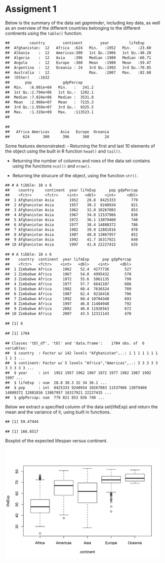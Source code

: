 Assigment 1
================

Below is the summary of the data set *gapminder*, including key data, as well as an overview of the different countries belonging to the different continents using the `table()` function.

    ##         country        continent        year         lifeExp     
    ##  Afghanistan:  12   Africa  :624   Min.   :1952   Min.   :23.60  
    ##  Albania    :  12   Americas:300   1st Qu.:1966   1st Qu.:48.20  
    ##  Algeria    :  12   Asia    :396   Median :1980   Median :60.71  
    ##  Angola     :  12   Europe  :360   Mean   :1980   Mean   :59.47  
    ##  Argentina  :  12   Oceania : 24   3rd Qu.:1993   3rd Qu.:70.85  
    ##  Australia  :  12                  Max.   :2007   Max.   :82.60  
    ##  (Other)    :1632                                                
    ##       pop              gdpPercap       
    ##  Min.   :6.001e+04   Min.   :   241.2  
    ##  1st Qu.:2.794e+06   1st Qu.:  1202.1  
    ##  Median :7.024e+06   Median :  3531.8  
    ##  Mean   :2.960e+07   Mean   :  7215.3  
    ##  3rd Qu.:1.959e+07   3rd Qu.:  9325.5  
    ##  Max.   :1.319e+09   Max.   :113523.1  
    ## 

    ## 
    ##   Africa Americas     Asia   Europe  Oceania 
    ##      624      300      396      360       24

Some features demonstrated: - Returning the first and last 10 elements of the object using the built in R function `head()` and `tail()`.

-   Returning the number of columns and rows of the data set contains using the functions `ncol()` and `nrow()`.

-   Returning the strucure of the object, using the function `str()`.

<!-- -->

    ## # A tibble: 10 x 6
    ##    country     continent  year lifeExp      pop gdpPercap
    ##    <fctr>      <fctr>    <int>   <dbl>    <int>     <dbl>
    ##  1 Afghanistan Asia       1952    28.8  8425333       779
    ##  2 Afghanistan Asia       1957    30.3  9240934       821
    ##  3 Afghanistan Asia       1962    32.0 10267083       853
    ##  4 Afghanistan Asia       1967    34.0 11537966       836
    ##  5 Afghanistan Asia       1972    36.1 13079460       740
    ##  6 Afghanistan Asia       1977    38.4 14880372       786
    ##  7 Afghanistan Asia       1982    39.9 12881816       978
    ##  8 Afghanistan Asia       1987    40.8 13867957       852
    ##  9 Afghanistan Asia       1992    41.7 16317921       649
    ## 10 Afghanistan Asia       1997    41.8 22227415       635

    ## # A tibble: 10 x 6
    ##    country  continent  year lifeExp      pop gdpPercap
    ##    <fctr>   <fctr>    <int>   <dbl>    <int>     <dbl>
    ##  1 Zimbabwe Africa     1962    52.4  4277736       527
    ##  2 Zimbabwe Africa     1967    54.0  4995432       570
    ##  3 Zimbabwe Africa     1972    55.6  5861135       799
    ##  4 Zimbabwe Africa     1977    57.7  6642107       686
    ##  5 Zimbabwe Africa     1982    60.4  7636524       789
    ##  6 Zimbabwe Africa     1987    62.4  9216418       706
    ##  7 Zimbabwe Africa     1992    60.4 10704340       693
    ##  8 Zimbabwe Africa     1997    46.8 11404948       792
    ##  9 Zimbabwe Africa     2002    40.0 11926563       672
    ## 10 Zimbabwe Africa     2007    43.5 12311143       470

    ## [1] 6

    ## [1] 1704

    ## Classes 'tbl_df', 'tbl' and 'data.frame':    1704 obs. of  6 variables:
    ##  $ country  : Factor w/ 142 levels "Afghanistan",..: 1 1 1 1 1 1 1 1 1 1 ...
    ##  $ continent: Factor w/ 5 levels "Africa","Americas",..: 3 3 3 3 3 3 3 3 3 3 ...
    ##  $ year     : int  1952 1957 1962 1967 1972 1977 1982 1987 1992 1997 ...
    ##  $ lifeExp  : num  28.8 30.3 32 34 36.1 ...
    ##  $ pop      : int  8425333 9240934 10267083 11537966 13079460 14880372 12881816 13867957 16317921 22227415 ...
    ##  $ gdpPercap: num  779 821 853 836 740 ...

Below we extract a specified column of the data set(lifeExp) and return the mean and the variance of it, using built in functions.

    ## [1] 59.47444

    ## [1] 166.8517

Boxplot of the expected lifespan versus continent.

![](hw01_gapminder_files/figure-markdown_github/unnamed-chunk-4-1.png)
